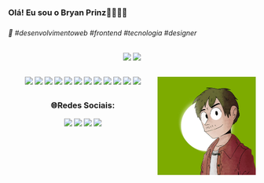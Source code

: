 <h3>Olá! Eu sou o Bryan Prinz👋🏼👋🏼<h3>
<h6>🥶 #desenvolvimentoweb #frontend #tecnologia #designer</h6>

##

<div align="center">
  <div class="graficos">
    <img height="200em" src="https://github-readme-stats.vercel.app/api/?username=Bryanps7&show_icons=true&theme=gotham">
    <img height="200em" src="https://github-readme-stats.vercel.app/api/top-langs/?username=Bryanps7&theme=gotham&layout=donut">
  </div>

  ##

  <div class="linguagens">
    <img height="35em" src="https://cdn.jsdelivr.net/gh/devicons/devicon@latest/icons/html5/html5-original.svg">
    <img height="35em" src="https://cdn.jsdelivr.net/gh/devicons/devicon@latest/icons/css3/css3-original.svg" />
    <img height="35em" src="https://cdn.jsdelivr.net/gh/devicons/devicon@latest/icons/javascript/javascript-original.svg" />
    <img height="35em" src="https://cdn.jsdelivr.net/gh/devicons/devicon@latest/icons/nodejs/nodejs-original.svg" />
    <img height="35em" src="https://cdn.jsdelivr.net/gh/devicons/devicon@latest/icons/java/java-original.svg" />
    <img height="35em" src="https://cdn.jsdelivr.net/gh/devicons/devicon@latest/icons/mysql/mysql-original.svg" />
    <img height="35em" src="https://cdn.jsdelivr.net/gh/devicons/devicon@latest/icons/postgresql/postgresql-plain.svg" />
    <img height="35em" src="https://cdn.jsdelivr.net/gh/devicons/devicon@latest/icons/git/git-original.svg" />
    <img height="35em" src="https://cdn.jsdelivr.net/gh/devicons/devicon@latest/icons/github/github-original.svg" />
    <img height="35em" src="https://cdn.jsdelivr.net/gh/devicons/devicon@latest/icons/powershell/powershell-original.svg" />
    <img height="35em" src="https://cdn.jsdelivr.net/gh/devicons/devicon@latest/icons/netlify/netlify-original.svg" />
    <img height="35em" src="https://cdn.jsdelivr.net/gh/devicons/devicon@latest/icons/wordpress/wordpress-plain.svg" />
    <img height="200em" src="https://github.com/Bryanps7/Bryanps7/blob/main/Bryan-Art.jpg" align="right">
    
  </div>
  
  ##

  <div class="redes-socias">
    <h3>🌐Redes Sociais:</h3>
    <a href="https://www.youtube.com/@PrinzCode"><img src="https://img.shields.io/badge/YouTube-FF0000?style=for-the-badge&logo=youtube&logoColor=white"></a>
    <a href="https://www.instagram.com/bryan.ps7/"><img src="https://img.shields.io/badge/Instagram-E4405F?style=for-the-badge&logo=instagram&logoColor=white"></a>
    <a href="malito:bryanprinz2008@gmail.com"><img src="https://img.shields.io/badge/Gmail-D14836?style=for-the-badge&logo=gmail&logoColor=white"></a>
    <a href="https://www.linkedin.com/in/bryan-prinz-da-silva-37186b2a0/"><img src="https://img.shields.io/badge/LinkedIn-0077B5?style=for-the-badge&logo=linkedin&logoColor=white"></a>
  </div>
</div>
